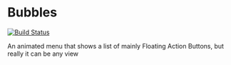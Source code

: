 # Bubbles
[![Build Status](https://travis-ci.org/Madrapps/Bubbles.svg?branch=master)](https://travis-ci.org/Madrapps/Bubbles)

An animated menu that shows a list of mainly Floating Action Buttons, but really it can be any view
